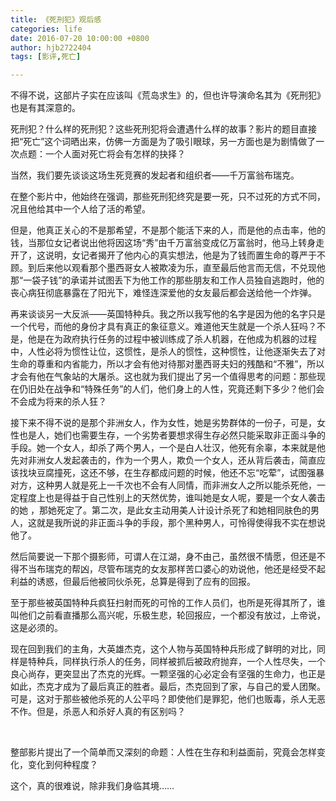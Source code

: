 ```yaml
---
title: 《死刑犯》观后感
categories: life
date: 2016-07-20 10:00:00 +0800
author: hjb2722404
tags: [影评,死亡]

---
```


不得不说，这部片子实在应该叫《荒岛求生》的，但也许导演命名其为《死刑犯》也是有其深意的。

死刑犯？什么样的死刑犯？这些死刑犯将会遭遇什么样的故事？影片的题目直接把“死亡”这个词晒出来，仿佛一方面是为了吸引眼球，另一方面也是为剧情做了一次点题：一个人面对死亡将会有怎样的抉择？

当然，我们要先谈谈这场生死竞赛的发起者和组织者——千万富翁布瑞克。

在整个影片中，他始终在强调，那些死刑犯终究是要一死，只不过死的方式不同，况且他给其中一个人给了活的希望。

但是，他真正关心的不是那希望，不是那个能活下来的人，而是他的点击率，他的钱，当那位女记者说出他将因这场“秀”由千万富翁变成亿万富翁时，他马上转身走开了，这说明，女记者揭开了他内心的真实想法，他是为了钱而置生命的尊严于不顾。到后来他以观看那个墨西哥女人被欺凌为乐，直至最后他言而无信，不兑现他那“一袋子钱”的承诺并试图丢下为他工作的那些朋友和工作人员独自逃跑时，他的丧心病狂彻底暴露在了阳光下，难怪连深爱他的女友最后都会送给他一个炸弹。

再来谈谈另一大反派——英国特种兵。我之所以我写他的名字是因为他的名字只是一个代号，而他的身份才具有真正的象征意义。难道他天生就是一个杀人狂吗？不是，他是在为政府执行任务的过程中被训练成了杀人机器，在他成为机器的过程中，人性必将为惯性让位，这惯性，是杀人的惯性，这种惯性，让他逐渐失去了对生命的尊重和内省能力，所以才会有他对待那对墨西哥夫妇的残酷和“不雅”，所以才会有他在气象站的大屠杀。这也就为我们提出了另一个值得思考的问题：那些现在仍旧处在战争和“特殊任务”的人们，他们身上的人性，究竟还剩下多少？他们会不会成为将来的杀人狂？

接下来不得不说的是那个非洲女人，作为女性，她是劣势群体的一份子，可是，女性也是人，她们也需要生存，一个劣势者要想求得生存必然只能采取非正面斗争的手段。她一个女人，却杀了两个男人，一个是白人壮汉，他死有余辜，本来就是他先对非洲女人发起袭击的，作为一个男人，欺负一个女人，还从背后袭击，简直应该找块豆腐撞死，这还不够，在生存都成问题的时候，他还不忘“吃荤”，试图强暴对方，这种男人就是死上一千次也不会有人同情，而非洲女人之所以能杀死他，一定程度上也是得益于自己性别上的天然优势，谁叫她是女人呢，要是一个女人袭击的她 ，那她死定了。第二次，是此女主动用美人计设计杀死了和她相同肤色的男人，这就是我所说的非正面斗争的手段，那个黑种男人，可怜得使得我不实在想说他了。

然后简要说一下那个摄影师，可谓人在江湖，身不由己，虽然很不情愿，但还是不得不当布瑞克的帮凶，尽管布瑞克的女友那样苦口婆心的劝说他，他还是经受不起利益的诱惑，但最后他被同伙杀死，总算是得到了应有的回报。

至于那些被英国特种兵疯狂扫射而死的可怜的工作人员们，也所是死得其所了，谁叫他们之前看直播那么高兴呢，乐极生悲，轮回报应，一个都没有放过，上帝说，这是必须的。

现在回到我们的主角，大英雄杰克，这个人物与英国特种兵形成了鲜明的对比，同样是特种兵，同样执行杀人的任务，同样被抓后被政府抛弃，一个人性尽失，一个良心尚存，更突显出了杰克的光辉。一颗坚强的心必定会有坚强的生命力，也正是如此，杰克才成为了最后真正的胜者。最后，杰克回到了家，与自己的爱人团聚。可是，这对于那些被他杀死的人公平吗？即使他们是罪犯，他们也贩毒，杀人无恶不作。但是，杀恶人和杀好人真的有区别吗？

 

整部影片提出了一个简单而又深刻的命题：人性在生存和利益面前，究竟会怎样变化，变化到何种程度？

这个，真的很难说，除非我们身临其境……
